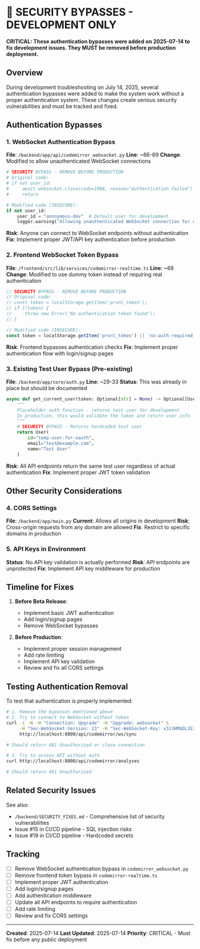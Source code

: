 # 🚨 SECURITY BYPASSES - DEVELOPMENT ONLY

**CRITICAL: These authentication bypasses were added on 2025-07-14 to fix development issues. They MUST be removed before production deployment.**

## Overview
During development troubleshooting on July 14, 2025, several authentication bypasses were added to make the system work without a proper authentication system. These changes create serious security vulnerabilities and must be tracked and fixed.

## Authentication Bypasses

### 1. WebSocket Authentication Bypass
**File**: `/backend/app/api/codemirror_websocket.py`
**Line**: ~66-69
**Change**: Modified to allow unauthenticated WebSocket connections

```python
# SECURITY BYPASS - REMOVE BEFORE PRODUCTION
# Original code:
# if not user_id:
#     await websocket.close(code=1008, reason="Authentication failed")
#     return

# Modified code (INSECURE):
if not user_id:
    user_id = "anonymous-dev"  # Default user for development
    logger.warning("Allowing unauthenticated WebSocket connection for development")
```

**Risk**: Anyone can connect to WebSocket endpoints without authentication
**Fix**: Implement proper JWT/API key authentication before production

### 2. Frontend WebSocket Token Bypass
**File**: `/frontend/src/lib/services/codemirror-realtime.ts`
**Line**: ~68
**Change**: Modified to use dummy token instead of requiring real authentication

```typescript
// SECURITY BYPASS - REMOVE BEFORE PRODUCTION
// Original code:
// const token = localStorage.getItem('prsnl_token');
// if (!token) {
//     throw new Error('No authentication token found');
// }

// Modified code (INSECURE):
const token = localStorage.getItem('prsnl_token') || 'no-auth-required';
```

**Risk**: Frontend bypasses authentication checks
**Fix**: Implement proper authentication flow with login/signup pages

### 3. Existing Test User Bypass (Pre-existing)
**File**: `/backend/app/core/auth.py`
**Line**: ~29-33
**Status**: This was already in place but should be documented

```python
async def get_current_user(token: Optional[str] = None) -> Optional[User]:
    """
    Placeholder auth function - returns test user for development
    In production, this would validate the token and return user info
    """
    # SECURITY BYPASS - Returns hardcoded test user
    return User(
        id="temp-user-for-oauth",
        email="test@example.com",
        name="Test User"
    )
```

**Risk**: All API endpoints return the same test user regardless of actual authentication
**Fix**: Implement proper JWT token validation

## Other Security Considerations

### 4. CORS Settings
**File**: `/backend/app/main.py`
**Current**: Allows all origins in development
**Risk**: Cross-origin requests from any domain are allowed
**Fix**: Restrict to specific domains in production

### 5. API Keys in Environment
**Status**: No API key validation is actually performed
**Risk**: API endpoints are unprotected
**Fix**: Implement API key middleware for production

## Timeline for Fixes

1. **Before Beta Release**: 
   - Implement basic JWT authentication
   - Add login/signup pages
   - Remove WebSocket bypasses

2. **Before Production**:
   - Implement proper session management
   - Add rate limiting
   - Implement API key validation
   - Review and fix all CORS settings

## Testing Authentication Removal

To test that authentication is properly implemented:

```bash
# 1. Remove the bypasses mentioned above
# 2. Try to connect to WebSocket without token
curl -i -N -H "Connection: Upgrade" -H "Upgrade: websocket" \
     -H "Sec-WebSocket-Version: 13" -H "Sec-WebSocket-Key: x3JJHMbDL1EzLkh9GBhXDw==" \
     http://localhost:8000/api/codemirror/ws/sync

# Should return 401 Unauthorized or close connection

# 3. Try to access API without auth
curl http://localhost:8000/api/codemirror/analyses

# Should return 401 Unauthorized
```

## Related Security Issues

See also:
- `/backend/SECURITY_FIXES.md` - Comprehensive list of security vulnerabilities
- Issue #15 in CI/CD pipeline - SQL injection risks
- Issue #19 in CI/CD pipeline - Hardcoded secrets

## Tracking

- [ ] Remove WebSocket authentication bypass in `codemirror_websocket.py`
- [ ] Remove frontend token bypass in `codemirror-realtime.ts`
- [ ] Implement proper JWT authentication
- [ ] Add login/signup pages
- [ ] Add authentication middleware
- [ ] Update all API endpoints to require authentication
- [ ] Add rate limiting
- [ ] Review and fix CORS settings

---

**Created**: 2025-07-14
**Last Updated**: 2025-07-14
**Priority**: CRITICAL - Must fix before any public deployment